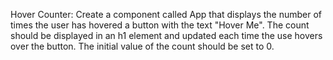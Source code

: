 Hover Counter:
Create a component called App that displays the number of times the user has hovered a button with the text "Hover Me". The count should be displayed in an h1 element and updated each time the use hovers over the button. The initial value of the count should be set to 0.
